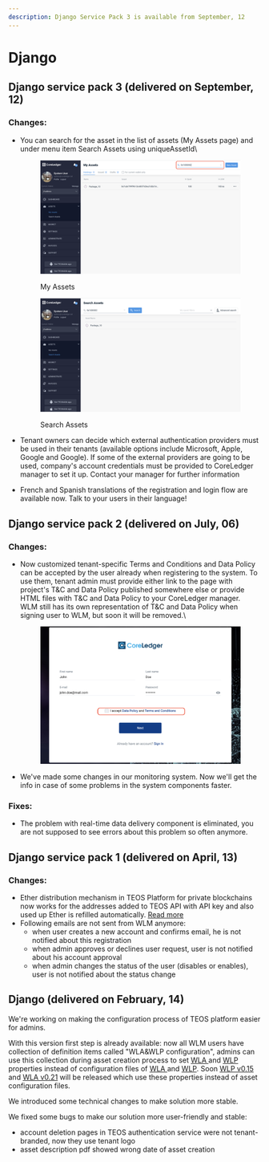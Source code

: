 ```yaml
---
description: Django Service Pack 3 is available from September, 12
---
```


# Django

## Django service pack 3 (delivered on September, 12)

### Changes:

*   You can search for the asset in the list of assets (My Assets page) and under menu item Search Assets using uniqueAssetId\


    <div>

    <figure><img src="../.gitbook/assets/image (83).png" alt=""><figcaption><p>My Assets</p></figcaption></figure>

     

    <figure><img src="../.gitbook/assets/image (84).png" alt=""><figcaption><p>Search Assets</p></figcaption></figure>

    </div>
* Tenant owners can decide which external authentication providers must be used in their tenants (available options include Microsoft, Apple, Google and Google). If some of the external providers are going to be used, company's account credentials must be provided to CoreLedger manager to set it up. Contact your manager for further information
* French and Spanish translations of the registration and login flow are available now. Talk to your users in their language!

## Django service pack 2 (delivered on July, 06)

### Changes:

*   Now customized tenant-specific Terms and Conditions and Data Policy can be accepted by the user already when registering to the system. To use them, tenant admin must provide either link to the page with project's T\&C and Data Policy published somewhere else or provide HTML files with T\&C and Data Policy to your CoreLedger manager. \
    WLM still has its own representation of T\&C and Data Policy when signing user to WLM, but soon it will be removed.\


    <figure><img src="../.gitbook/assets/Screenshot 2023-05-23 at 14.27.55.png" alt=""><figcaption></figcaption></figure>
* We've made some changes in our monitoring system. Now we'll get the info in case of some problems in the system components faster.

### Fixes:

* The problem with real-time data delivery component is eliminated, you are not supposed to see errors about this problem so often anymore.

## Django service pack 1  (delivered on April, 13)

### Changes:

* Ether distribution mechanism in TEOS Platform for private blockchains now works for the addresses added to TEOS API with API key and also used up Ether is refilled automatically. [Read more  ](broken-reference)
* Following emails are not sent from WLM anymore:
  * when user creates a new account and confirms email, he is not notified about this registration
  * when admin approves or declines user request, user is not notified about his account approval
  * when admin changes the status of the user (disables or enables), user is not notified about the status change

## Django (delivered on February, 14)

We're working on making the configuration process of TEOS platform easier for admins.

With this version first step is already available: now all WLM users have collection of definition items called "WLA\&WLP configuration", admins can use this collection during asset creation process to set [WLA ](https://teos-docs.coreledger.net/v/white-label-mobile-app/)and [WLP ](https://teos-docs.coreledger.net/v/white-label-portal/)properties instead of configuration files of [WLA ](https://teos-docs.coreledger.net/v/white-label-mobile-app/)and [WLP](https://teos-docs.coreledger.net/v/white-label-portal/). Soon [WLP v0.15](https://teos-docs.coreledger.net/v/white-label-portal/) and [WLA v0.21](https://teos-docs.coreledger.net/v/white-label-mobile-app/) will be released which use these properties instead of asset configuration files.

We introduced some technical changes to make solution more stable.

We fixed some bugs to make our solution more user-friendly and stable:

* account deletion pages in TEOS authentication service were not tenant-branded, now they use tenant logo
* asset description pdf showed wrong date of asset creation
